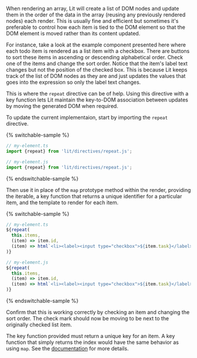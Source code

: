 When rendering an array, Lit will create a list of DOM nodes and update them
in the order of the data in the array (reusing any previously rendered nodes) 
each render. This is usually fine and efficient but sometimes it's preferable
to control how each item is tied to the DOM element so that the DOM element is
moved rather than its content updated.

For instance, take a look at the example component presented here where each
todo item is rendered as a list item with a checkbox. There are buttons to sort
these items in ascending or descending alphabetical order. Check one of the
items and change the sort order. Notice that the item's label text changes but
not the position of the checked box. This is because Lit keeps track of the
list of DOM nodes as they are and just updates the values that goes into the
expression so only the label text changes.

This is where the `repeat` directive can be of help. Using this directive with
a key function lets Lit maintain the key-to-DOM association between updates
by moving the generated DOM when required.

To update the current implementaion, start by importing the `repeat` directive.

{% switchable-sample %}

```ts
// my-element.ts
import {repeat} from 'lit/directives/repeat.js';
```

```js
// my-element.js
import {repeat} from 'lit/directives/repeat.js';
```

{% endswitchable-sample %}

Then use it in place of the `map` prototype method within the render, providing
the iterable, a key function that returns a unique identifier for a particular
item, and the template to render for each item.

{% switchable-sample %}

```ts
// my-element.ts
${repeat(
  this.items,
  (item) => item.id,
  (item) => html`<li><label><input type="checkbox">${item.task}</label></li>`
)}
```

```js
// my-element.js
${repeat(
  this.items,
  (item) => item.id,
  (item) => html`<li><label><input type="checkbox">${item.task}</label></li>`
)}
```

{% endswitchable-sample %}

Confirm that this is working correctly by checking an item and changing the
sort order. The check mark should now be moving to be next to the originally
checked list item.

<aside class="positive">
The key function provided must return a unique key for an item. A key function
that simply returns the index would have the same behavior as using
<code>map</code>. See the <a href="/docs/templates/directives/#repeat">
documentation</a> for more details.
</aside>